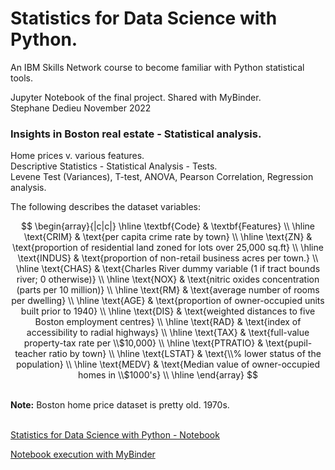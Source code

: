 #  Statistics for Data Science with Python.

An IBM Skills Network course to become familiar with Python statistical tools. 

Jupyter Notebook of the final project. Shared with MyBinder.   
Stephane Dedieu  November 2022 


### **Insights in Boston real estate - Statistical analysis.**

Home prices v. various features. <br>
Descriptive Statistics - Statistical Analysis - Tests. <br>
Levene Test (Variances), T-test, ANOVA, Pearson Correlation, Regression analysis. <br>

The following describes the dataset variables:  <br>

$$
\begin{array}{|c|c|}
\hline
\textbf{Code} & \textbf{Features}  \\ 
\hline
\text{CRIM} & \text{per capita crime rate by town}  \\
\hline
\text{ZN} & \text{proportion of residential land zoned for lots over 25,000 sq.ft}  \\
\hline
\text{INDUS} & \text{proportion of non-retail business acres per town.}  \\
\hline
\text{CHAS} & \text{Charles River dummy variable (1 if tract bounds river; 0 otherwise)}  \\
\hline
\text{NOX} & \text{nitric oxides concentration (parts per 10 million)}  \\
\hline
\text{RM} & \text{average number of rooms per dwelling}  \\   
\hline
\text{AGE} & \text{proportion of owner-occupied units built prior to 1940}  \\   
\hline
\text{DIS} & \text{weighted distances to five Boston employment centres}  \\  
\hline
\text{RAD} & \text{index of accessibility to radial highways}  \\  
\hline
\text{TAX} & \text{full-value property-tax rate per \\$10,000}  \\ 
\hline
\text{PTRATIO} & \text{pupil-teacher ratio by town}  \\
\hline
\text{LSTAT} & \text{\\% lower status of the population}  \\
\hline
\text{MEDV} & \text{Median value of owner-occupied homes in \\$1000's}  \\    
\hline 
\end{array}
$$

<br>
<b>Note:</b> Boston home price dataset is pretty old. 1970s. 

<br>
<br>

[Statistics for Data Science with Python - Notebook](https://github.com/DrStef/Statistics-for-Data-Science-with-Python/blob/main/Statistics_for_Data_Science_with_Python_Final_Project_SD_v04.ipynb)

[Notebook execution with MyBinder](https://mybinder.org/v2/gh/DrStef/Statistics-for-Data-Science-with-Python/d11fe9e83c812bedf726a8b5c3bb3cb95b0fa667?urlpath=lab%2Ftree%2FStatistics_for_Data_Science_with_Python_Final_Project_SD_v04.ipynb)

